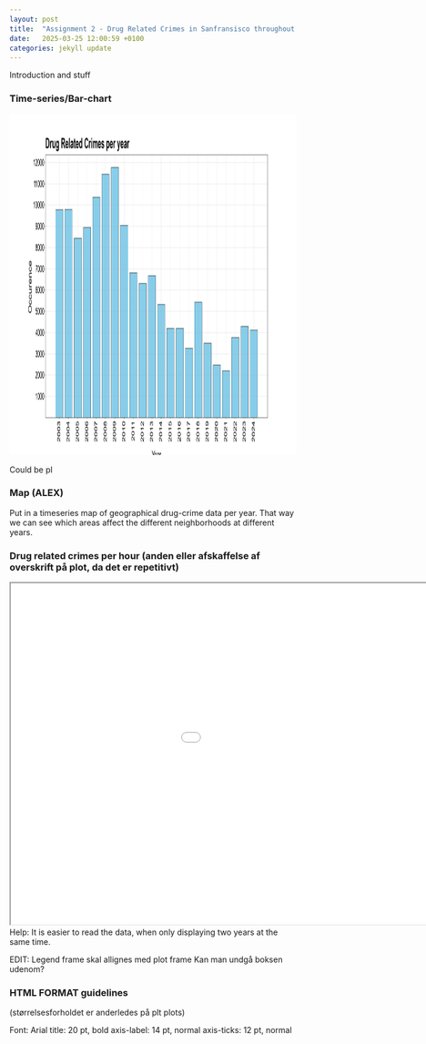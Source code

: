 ```yaml
---
layout: post
title:  "Assignment 2 - Drug Related Crimes in Sanfransisco throughout the years"
date:   2025-03-25 12:00:59 +0100
categories: jekyll update
---
```

Introduction and stuff

### Time-series/Bar-chart
<img src="/images/drug_per_year.png" width="1200" height="600" />

Could be pl

### Map (ALEX)
Put in a timeseries map of geographical drug-crime data per year. That way we can see which areas affect the different neighborhoods at different years.

### Drug related crimes per hour (anden eller afskaffelse af overskrift på plot, da det er repetitivt)
<iframe src="/images/drug_per_hour.html" width="1200" height="600"></iframe>
Help: It is easier to read the data, when only displaying two years at the same time.

EDIT: Legend frame skal allignes med plot frame
Kan man undgå boksen udenom?

### HTML FORMAT guidelines
(størrelsesforholdet er anderledes på plt plots)

Font: Arial
title: 20 pt, bold
axis-label: 14 pt, normal
axis-ticks: 12 pt, normal